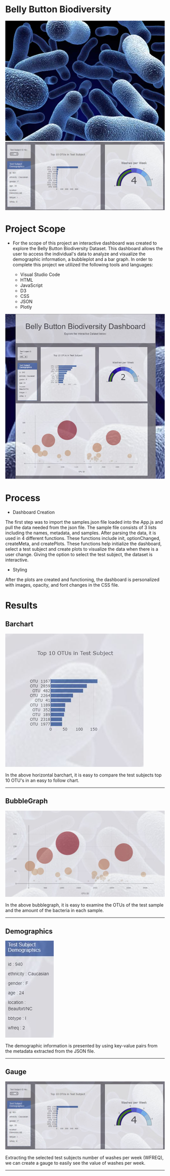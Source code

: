 # Belly Button Biodiversity

![Bacteria Image](https://raw.githubusercontent.com/Cosette3737/Interactive-Visualizations/main/Images/bacteria2.jpg)
 ![BubbleGraph](https://raw.githubusercontent.com/Cosette3737/Interactive-Visualizations/main/Images/plots.JPG)

# Project Scope

* For the scope of this project an interactive dashboard was created to explore the Belly Button Biodiversity Dataset. This dashboard allows the user to access the individual's data to analyze and visualize the demographic information, a bubbleplot and a bar graph. In order to complete this project we utilized the following tools and languages:
   
   - Visual Studio Code
    - HTML
    - JavaScript
    - D3 
    - CSS
    - JSON
    - Plotly
 
 
 ![dashboard](https://raw.githubusercontent.com/Cosette3737/Interactive-Visualizations/main/Images/bellybuttondash.JPG)
 
# Process
 - Dashboard Creation

The first step was to import the samples.json file loaded into the App.js and pull the data needed from the json file.  The sample file consists of 3 lists including the names, metadata, and samples. After parsing the data, it is used in 4 different functions.  These functions include init, optionChanged, createMeta, and createPlots.  These functions help initialize the dashboard, select a test subject and create plots to visualize the data when there is a user change.  Giving the option to select the test subject, the dataset is interactive. 


 - Styling

After the plots are created and functioning, the dashboard is personalized with images, opacity, and font changes in the CSS file. 


# Results

## Barchart ##
![Horizontal BarChart](https://raw.githubusercontent.com/Cosette3737/Interactive-Visualizations/main/Images/barchart.JPG)

In the above horizontal barchart, it is easy to compare the test subjects top 10 OTU's in an easy to follow chart. 

------------------------------------------------------------------------------------------------------------------------------------------------------------------------------------

## BubbleGraph ##
![BubbleGraph](https://raw.githubusercontent.com/Cosette3737/Interactive-Visualizations/main/Images/bubblechart.JPG)

In the above bubblegraph, it is easy to examine the OTUs of the test sample and the amount of the bacteria in each sample.  

-------------------------------------------------------------------------------------------------------------------------------------------------------------------------------------
## Demographics ##

![Demographics](https://raw.githubusercontent.com/Cosette3737/Interactive-Visualizations/main/Images/demographics.JPG)

The demographic information is presented by using key-value pairs from the metadata extracted from the JSON file.  

---------------------------------------------------------------------------------------------------------------------------------------------------------------------------------
## Gauge ##

![Gauge](https://raw.githubusercontent.com/Cosette3737/Interactive-Visualizations/main/Images/plots.JPG)

Extracting the selected test subjects number of washes per week (WFREQ), we can create a gauge to easily see the value of washes per week.  

---------------------------------------------------------------------------------------------------------------------------------------------------------------------------------
